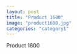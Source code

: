 ```yaml
---
layout: post
title: "Product 1600"
image: "product1600.jpg"
categories: "category1"
---
```

Product 1600
